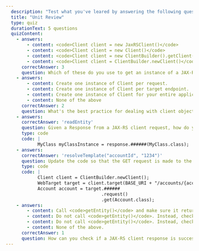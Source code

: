 ```yaml
---
  description: "Test what you've leared by answering the following questions."
  title: "Unit Review"
  type: quiz
  durationText: 5 questions
  quizContent: 
    - answers: 
        - content: <code>Client client = new JaxRSClient()</code>
        - content: <code>Client client = new Client()</code>
        - content: <code>Client client = new ClientBuilder().getClient()</code>
        - content: <code>Client client = ClientBuilder.newClient()</code>
      correctAnswer: 3
      question: Which of these do you use to get an instance of a JAX-RS client?
    - answers: 
        - content: Create one instance of Client per request.
        - content: Create one instance of Client per target endpoint.
        - content: Create one instance of Client for your entire application.
        - content: None of the above
      correctAnswer: 2
      question: What's the best practice for dealing with client objects in your JAX-RS client application?
    - answers: 
      correctAnswer: 'readEntity'
      question: Given a Response from a JAX-RS client request, how do you unwrap it and get an instance of MyClass from it? 
      type: code
      code: |
            MyClass myClassInstance = response.######(MyClass.class);
    - answers: 
      correctAnswer: 'resolveTemplate("accountId", "1234")'
      question: Update the code so that the GET request is made to the URI /accounts/1234. 
      type: code
      code: |
            Client client = ClientBuilder.newClient();
            WebTarget target = client.target(BASE_URI + "/accounts/{accountId}");
            Account account = target.######
                                    .request()
                                    .get(Account.class);
    - answers: 
        - content: Call <code>getEntity()</code> and make sure it returns a non-null object.
        - content: Do not call <code>getEntity()</code>. Instead, check the status of the Response object for value 200.
        - content: Do not call <code>getEntity()</code>. Instead, check the header of the Response object for content type value. 
        - content: None of the above.
      correctAnswer: 1
      question: How can you check if a JAX-RS client response is successful?
---
```

